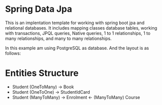# Spring Data Jpa
This is an implentation template for working with spring boot jpa and relational databases. It includes mapping classes database tables, working with transactions, JPQL queries, Native queries, 1 to 1 relationships, 1 to many relationships, and many to many relationships.

In this example am using PostgreSQL as database. And the layout is as follows:

# Entities Structure
- Student (OneToMany) -> Book
- Student (OneToOne) -> StudentIdCard
- Student (ManyToMany) -> Enrolment <- (ManyToMany) Course